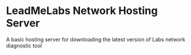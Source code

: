 # LeadMeLabs Network Hosting Server

A basic hosting server for downloading the latest version of Labs network diagnostic tool
